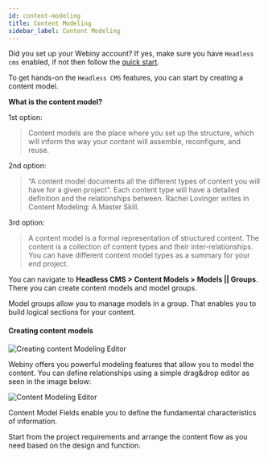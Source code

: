 ```yaml
---
id: content-modeling
title: Content Modeling
sidebar_label: Content Modeling
---
```


Did you set up your Webiny account? If yes, make sure you have `Headless cms` enabled, if not then follow the [quick start](get-started/quick-start.md).

To get hands-on the `Headless CMS` features, you can start by creating a content model.

**What is the content model?**

1st option:

> Content models are the place where you set up the structure, which will inform the way your content will assemble, reconfigure, and reuse.

2nd option:

> “A content model documents all the different  types of content you will have for a given project". Each content type will have a detailed definition and the relationships between. Rachel Lovinger writes in Content Modeling: A Master Skill.


3rd option:

> A content model is a formal representation of structured content. The content is a collection of content types and their inter-relationships. You can have different content model types as a summary for your end project.

You can navigate to **Headless CMS > Content Models > Models || Groups**. There you can create content models and model groups.

Model groups allow you to manage models in a group. That enables you to build logical sections for your content.

#### Creating content models

![Creating content Modeling Editor](/img/webiny-apps/headless-cms/features/content-modeling/new-content-model.png)

Webiny offers you powerful modeling features that allow you to model the content. You can define relationships using a simple drag&drop editor as  seen in the image below:

![Content Modeling Editor](/img/webiny-apps/headless-cms/features/content-modeling/content-model-editor.png)

Content Model Fields enable you to define the fundamental characteristics of information.

Start from the project requirements and arrange the content flow as you need based on the design and function.